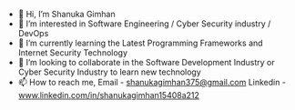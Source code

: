 - 👋 Hi, I’m Shanuka Gimhan
- 👀 I’m interested in Software Engineering / Cyber Security industry / DevOps
- 🌱 I’m currently learning the Latest Programming Frameworks and Internet Security Technology
- 💞️ I’m looking to collaborate in the Software Development Industry or Cyber Security Industry to learn new technology
- 📫 How to reach me, 
Email - shanukagimhan375@gmail.com
Linkedin - www.linkedin.com/in/shanukagimhan15408a212
<!---
ShanukaGimhan/ShanukaGimhan is a ✨ special ✨ repository because its `README.md` (this file) appears on your GitHub profile.
You can click the Preview link to take a look at your changes.
--->
